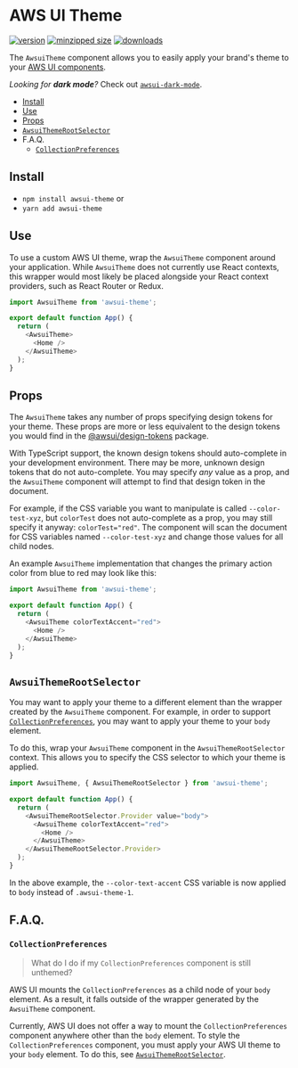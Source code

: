 # AWS UI Theme

[![version](https://img.shields.io/npm/v/awsui-theme.svg)](https://www.npmjs.com/package/awsui-theme)
[![minzipped size](https://img.shields.io/bundlephobia/minzip/awsui-theme.svg)](https://www.npmjs.com/package/awsui-theme)
[![downloads](https://img.shields.io/npm/dt/awsui-theme.svg)](https://www.npmjs.com/package/awsui-theme)

The `AwsuiTheme` component allows you to easily apply your brand's theme to your
[AWS UI components](https://www.npmjs.com/package/@awsui/components-react).

_Looking for **dark mode**?_ Check out
[`awsui-dark-mode`](https://www.npmjs.com/package/awsui-dark-mode).

- [Install](#install)
- [Use](#use)
- [Props](#props)
- [`AwsuiThemeRootSelector`](#awsuithemerootselector)
- F.A.Q.
  - [`CollectionPreferences`](#collectionpreferences)

## Install

- `npm install awsui-theme` or
- `yarn add awsui-theme`

## Use

To use a custom AWS UI theme, wrap the `AwsuiTheme` component around your
application. While `AwsuiTheme` does not currently use React contexts, this
wrapper would most likely be placed alongside your React context providers, such
as React Router or Redux.

```javascript
import AwsuiTheme from 'awsui-theme';

export default function App() {
  return (
    <AwsuiTheme>
      <Home />
    </AwsuiTheme>
  );
}
```

## Props

The `AwsuiTheme` takes any number of props specifying design tokens for your
theme. These props are more or less equivalent to the design tokens you would
find in the
[@awsui/design-tokens](https://www.npmjs.com/package/@awsui/design-tokens)
package.

With TypeScript support, the known design tokens should auto-complete in your
development environment. There may be more, unknown design tokens that do not
auto-complete. You may specify _any_ value as a prop, and the `AwsuiTheme`
component will attempt to find that design token in the document.

For example, if the CSS variable you want to manipulate is called
`--color-test-xyz`, but `colorTest` does not auto-complete as a prop, you may
still specify it anyway: `colorTest="red"`. The component will scan the document
for CSS variables named `--color-test-xyz` and change those values for all
child nodes.

An example `AwsuiTheme` implementation that changes the primary action color
from blue to red may look like this:

```javascript
import AwsuiTheme from 'awsui-theme';

export default function App() {
  return (
    <AwsuiTheme colorTextAccent="red">
      <Home />
    </AwsuiTheme>
  );
}
```

## `AwsuiThemeRootSelector`

You may want to apply your theme to a different element than the wrapper created
by the `AwsuiTheme` component. For example, in order to support
[`CollectionPreferences`](#collectionpreferences), you may want to apply your
theme to your `body` element.

To do this, wrap your `AwsuiTheme` component in the `AwsuiThemeRootSelector`
context. This allows you to specify the CSS selector to which your theme is
applied.

```javascript
import AwsuiTheme, { AwsuiThemeRootSelector } from 'awsui-theme';

export default function App() {
  return (
    <AwsuiThemeRootSelector.Provider value="body">
      <AwsuiTheme colorTextAccent="red">
        <Home />
      </AwsuiTheme>
    </AwsuiThemeRootSelector.Provider>
  );
}
```

In the above example, the `--color-text-accent` CSS variable is now applied to
`body` instead of `.awsui-theme-1`.

## F.A.Q.

### `CollectionPreferences`

> What do I do if my `CollectionPreferences` component is still unthemed?

AWS UI mounts the `CollectionPreferences` as a child node of your `body`
element. As a result, it falls outside of the wrapper generated by the
`AwsuiTheme` component.

Currently, AWS UI does not offer a way to mount the `CollectionPreferences`
component anywhere other than the `body` element. To style the
`CollectionPreferences` component, you must apply your AWS UI theme to your
`body` element. To do this, see
[`AwsuiThemeRootSelector`](#awsuithemerootselector).
